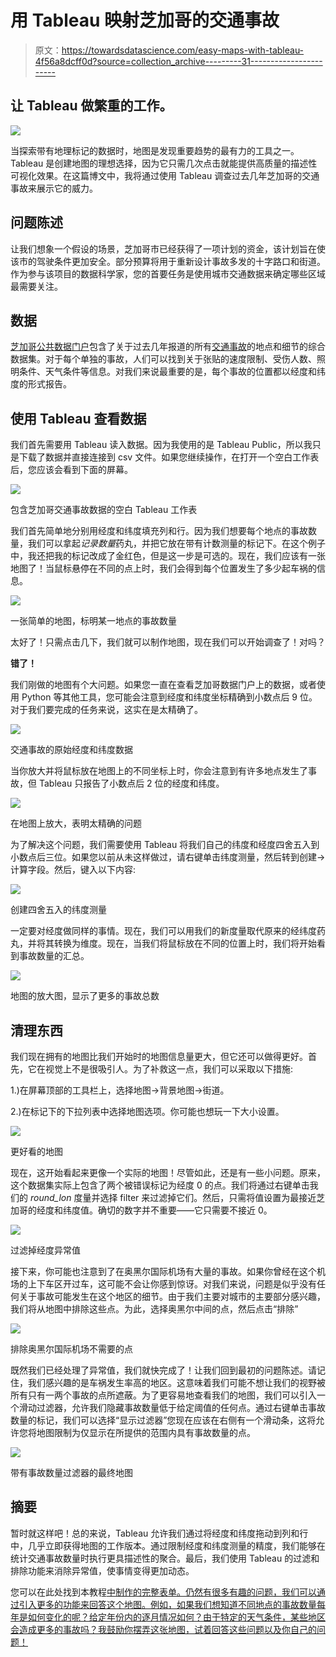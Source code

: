 # 用 Tableau 映射芝加哥的交通事故

> 原文：<https://towardsdatascience.com/easy-maps-with-tableau-4f56a8dcff0d?source=collection_archive---------31----------------------->

## 让 Tableau 做繁重的工作。

![](img/6957554cf449cfe06402de6f72ecf234.png)

当探索带有地理标记的数据时，地图是发现重要趋势的最有力的工具之一。Tableau 是创建地图的理想选择，因为它只需几次点击就能提供高质量的描述性可视化效果。在这篇博文中，我将通过使用 Tableau 调查过去几年芝加哥的交通事故来展示它的威力。

## 问题陈述

让我们想象一个假设的场景，芝加哥市已经获得了一项计划的资金，该计划旨在使该市的驾驶条件更加安全。部分预算将用于重新设计事故多发的十字路口和街道。作为参与该项目的数据科学家，您的首要任务是使用城市交通数据来确定哪些区域最需要关注。

## 数据

[芝加哥公共数据门户](https://data.cityofchicago.org/)包含了关于过去几年报道的所有[交通事故](https://data.cityofchicago.org/Transportation/Traffic-Crashes-Crashes/85ca-t3if)的地点和细节的综合数据集。对于每个单独的事故，人们可以找到关于张贴的速度限制、受伤人数、照明条件、天气条件等信息。对我们来说最重要的是，每个事故的位置都以经度和纬度的形式报告。

## 使用 Tableau 查看数据

我们首先需要用 Tableau 读入数据。因为我使用的是 Tableau Public，所以我只是下载了数据并直接连接到 csv 文件。如果您继续操作，在打开一个空白工作表后，您应该会看到下面的屏幕。

![](img/fe11af2591f83068c1e6508cc54af0e4.png)

包含芝加哥交通事故数据的空白 Tableau 工作表

我们首先简单地分别用经度和纬度填充列和行。因为我们想要每个地点的事故数量，我们可以拿起*记录数量*药丸，并把它放在带有计数测量的标记下。在这个例子中，我还把我的标记改成了金红色，但是这一步是可选的。现在，我们应该有一张地图了！当鼠标悬停在不同的点上时，我们会得到每个位置发生了多少起车祸的信息。

![](img/f393c0464895b9fcd66ea3980d9ffee2.png)

一张简单的地图，标明某一地点的事故数量

太好了！只需点击几下，我们就可以制作地图，现在我们可以开始调查了！对吗？

**错了！**

我们刚做的地图有个大问题。如果您一直在查看芝加哥数据门户上的数据，或者使用 Python 等其他工具，您可能会注意到经度和纬度坐标精确到小数点后 9 位。对于我们要完成的任务来说，这实在是太精确了。

![](img/57473d7cbf4358f85b3369862cdae809.png)

交通事故的原始经度和纬度数据

当你放大并将鼠标放在地图上的不同坐标上时，你会注意到有许多地点发生了事故，但 Tableau 只报告了小数点后 2 位的经度和纬度。

![](img/46bc6fb20b980c72bdb869bd552374e3.png)

在地图上放大，表明太精确的问题

为了解决这个问题，我们需要使用 Tableau 将我们自己的纬度和经度四舍五入到小数点后三位。如果您以前从未这样做过，请右键单击纬度测量，然后转到创建->计算字段。然后，键入以下内容:

![](img/321ce2e9bff06f258a65fa8432f7d081.png)

创建四舍五入的纬度测量

一定要对经度做同样的事情。现在，我们可以用我们的新度量取代原来的经纬度药丸，并将其转换为维度。现在，当我们将鼠标放在不同的位置上时，我们将开始看到事故数量的汇总。

![](img/25d6ddb50b76495a26c6d52bcf3385a8.png)

地图的放大图，显示了更多的事故总数

## 清理东西

我们现在拥有的地图比我们开始时的地图信息量更大，但它还可以做得更好。首先，它在视觉上不是很吸引人。为了补救这一点，我们可以采取以下措施:

1.)在屏幕顶部的工具栏上，选择地图->背景地图->街道。

2.)在标记下的下拉列表中选择地图选项。你可能也想玩一下大小设置。

![](img/2df5b0332855d40d6ffbfda76054b24c.png)

更好看的地图

现在，这开始看起来更像一个实际的地图！尽管如此，还是有一些小问题。原来，这个数据集实际上包含了两个被错误标记为经度 0 的点。我们将通过右键单击我们的 *round_lon* 度量并选择 filter 来过滤掉它们。然后，只需将值设置为最接近芝加哥的经度和纬度值。确切的数字并不重要——它只需要不接近 0。

![](img/7cf5e9fc4eb20b2b184db14c096abc07.png)

过滤掉经度异常值

接下来，你可能也注意到了在奥黑尔国际机场有大量的事故。如果你曾经在这个机场的上下车区开过车，这可能不会让你感到惊讶。对我们来说，问题是似乎没有任何关于事故可能发生在这个地区的细节。由于我们主要对城市的主要部分感兴趣，我们将从地图中排除这些点。为此，选择奥黑尔中间的点，然后点击“排除”

![](img/bf207d8425de07ad649f31942bc2e31d.png)

排除奥黑尔国际机场不需要的点

既然我们已经处理了异常值，我们就快完成了！让我们回到最初的问题陈述。请记住，我们感兴趣的是车祸发生率高的地区。这意味着我们可能不想让我们的视野被所有只有一两个事故的点所遮蔽。为了更容易地查看我们的地图，我们可以引入一个滑动过滤器，允许我们隐藏事故数量低于给定阈值的任何点。通过右键单击事故数量的标记，我们可以选择“显示过滤器”您现在应该在右侧有一个滑动条，这将允许您将地图限制为仅显示在所提供的范围内具有事故数量的点。

![](img/8d034d36c986d960858d2a80b0fff276.png)

带有事故数量过滤器的最终地图

## 摘要

暂时就这样吧！总的来说，Tableau 允许我们通过将经度和纬度拖动到列和行中，几乎立即获得地图的工作版本。通过限制经度和纬度测量的精度，我们能够在统计交通事故数量时执行更具描述性的聚合。最后，我们使用 Tableau 的过滤和排除功能来消除异常值，使事情变得更加动态。

您可以在此处找到本教程[中制作的完整表单。仍然有很多有趣的问题，我们可以通过引入更多的功能来回答这个地图。例如，如果我们想知道不同地点的事故数量每年是如何变化的呢？给定年份内的逐月情况如何？由于特定的天气条件，某些地区会造成更多的事故吗？我鼓励你摆弄这张地图，试着回答这些问题以及你自己的问题！](https://public.tableau.com/profile/garrett.ducharme#!/vizhome/ChicagoTrafficAccidentMapping/Sheet3)